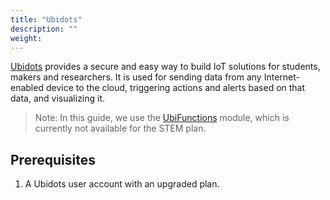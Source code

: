 ```yaml
---
title: "Ubidots"
description: ""
weight: 
---
```


[Ubidots](https://ubidots.com/) provides a secure and easy way to build IoT solutions for students, makers and researchers. It is used for sending data from any Internet-enabled device to the cloud, triggering actions and alerts based on that data, and visualizing it. 

<!--more-->

>Note: In this guide, we use the [UbiFunctions](https://docs.microsoft.com/en-us/azure/azure-functions/https://help.ubidots.com/en/articles/2132086-analytics-ubifunctions-user-guide) module, which is currently not available for the STEM plan.

## Prerequisites

1. A Ubidots user account with an upgraded plan.
